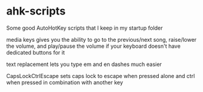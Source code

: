 # ahk-scripts
Some good AutoHotKey scripts that I keep in my startup folder

media keys gives you the ability to go to the previous/next song, raise/lower the volume, and play/pause the volume if your keyboard doesn't have dedicated buttons for it

text replacement lets you type em and en dashes much easier

CapsLockCtrlEscape sets caps lock to escape when pressed alone and ctrl when pressed in combination with another key
